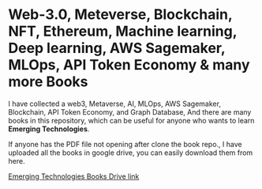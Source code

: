 ﻿# Web-3.0, Meteverse, Blockchain, NFT, Ethereum, Machine learning, Deep learning, AWS Sagemaker, MLOps, API Token Economy & many more Books

I have collected a web3, Metaverse,  AI, MLOps, AWS Sagemaker, Blockchain, API Token Economy, and Graph Database, And there are many books in this repository, which can be useful for anyone who wants to learn **Emerging Technologies**.

If anyone has the PDF file not opening after clone the book repo., I have uploaded all the books in google drive, you can easily download them from here. 

[Emerging Technologies Books Drive link](https://drive.google.com/drive/folders/1RMMZe7NKufjNee_zq04oQqb_gOdw9QzT?usp=share_link)
